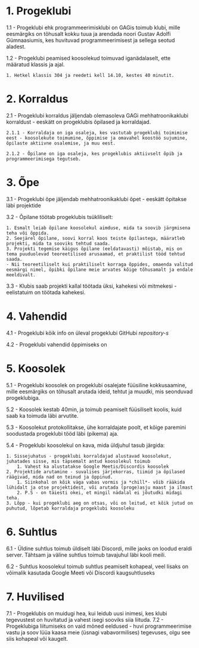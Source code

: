 # 1. Progeklubi

1.1 - Progeklubi ehk programmeerimisklubi on GAGis toimub klubi, mille eesmärgiks on tõhusalt kokku tuua ja arendada noori Gustav Adolfi Gümnaasiumis, kes huvituvad programmeerimisest ja sellega seotud aladest.

1.2 - Progeklubi peamised koosolekud toimuvad iganädalaselt, ette määratud klassis ja ajal.

    1. Hetkel klassis 304 ja reedeti kell 14.10, kestes 40 minutit.

# 2. Korraldus

2.1 - Progeklubi korraldus jäljendab olemasoleva GAGi mehhatroonikaklubi korraldust - eeskätt on progeklubis õpilased ja korraldajad.

    2.1.1 - Korraldaja on iga osaleja, kes vastutab progeklubi toimimise eest - koosolekute toimumine, õppimise ja omavahel koostöö sujumine, õpilaste aktiivne osalemise, ja muu eest.

    2.1.2 - Õpilane on iga osaleja, kes progeklubis aktiivselt õpib ja programmeerimisega tegutseb.

# 3. Õpe

3.1 - Progeklubi õpe jäljendab mehhatroonikaklubi õpet - eeskätt õpitakse läbi projektide

3.2 - Õpilane töötab progeklubis tsükliliselt:

    1. Esmalt leiab õpilane koosolekul aimduse, mida ta soovib järgmisena teha või õppida. 
    2. Seejärel õpilane, soovi korral koos teiste õpilastega, määratleb projekti, mida ta sooviks tehtud saada. 
    3. Projekti tegemise käigus õpilane (eeldatavasti) mõistab, mis on tema puuduolevad teoreetilised arusaamad, et praktilist tööd tehtud saada.
    - Nii teoreetiliselt kui praktiliselt korraga õppides, omaenda valitud eesmärgi nimel, õpibki õpilane meie arvates kõige tõhusamalt ja endale meeldivalt.

3.3 - Klubis saab projekti kallal töötada üksi, kahekesi või mitmekesi - eelistatuim on töötada kahekesi.

# 4. Vahendid

4.1 - Progeklubi kõik info on üleval progeklubi GitHubi *repository-s*

4.2 - Progeklubi vahendid õppimiseks on 

# 5. Koosolek

5.1 - Progeklubi koosolek on progeklubi osalejate füüsiline kokkusaamine, mille eesmärgiks on tõhusalt arutada ideid, tehtut ja muudki, mis seonduvad progeklubiga.

5.2 - Koosolek kestab 40min, ja toimub peamiselt füüsiliselt koolis, kuid saab ka toimuda läbi arvutite.

5.3 - Koosolekut protokollitakse, ühe korraldajate poolt, et kõige paremini soodustada progeklubi tööd läbi (pikema) aja.

5.4 - Progeklubi koosolekul on kava, mida üldjuhul tasub järgida:

    1. Sissejuhatus - progeklubi korraldajad alustavad koosolekut, juhatades sisse, mis täpsemalt antud koosolekul toimub
        1. Vahest ka alustatakse Google Meetis/Discordis koosolek
    2. Projektide arutamine - suvalises järjekorras, tiimid ja õpilased räägivad, mida nad on teinud ja õppinud.
        1. Siinkohal on kõik väga vabas vormis ja *chill*- võib rääkida lühidalt ja otse projektidest, või arutada (proge)asju maast ja ilmast
        2. P.S - on täiesti okei, et mingil nädalal ei jõutudki midagi teha.
    3. Lõpp - kui progeklubi aeg on otsas, või on leitud, et kõik jutud on puhutud, lõpetab korraldaja progeklubi koosoleku

# 6. Suhtlus

6.1 - Üldine suhtlus toimub üldiselt läbi Discordi, mille jaoks on loodud eraldi server. Tähtsam ja väline suhtlus toimub tavajuhul läbi kooli meili.

6.2 - Suhtlus koosolekul toimub suhtlus peamiselt kohapeal, veel lisaks on võimalik kasutada Google Meeti või Discordi kaugsuhtluseks 

# 7. Huvilised

7.1 - Progeklubis on muidugi hea, kui leidub uusi inimesi, kes klubi tegevustest on huvitatud ja vahest isegi sooviks siia liituda.
7.2 - Progeklubiga liitumiseks on vaid mõned eeldused - huvi programmeerimise vastu ja soov lüüa kaasa meie (üsnagi vabavormilises) tegevuses, olgu see siis kohapeal või kaugelt.  